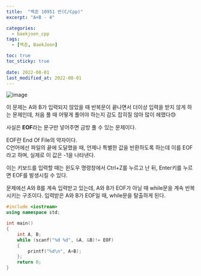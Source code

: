 ```yaml
---
title:  "백준 10951 번(C/Cpp)"
excerpt: "A+B - 4"

categories:
  - baekjoon_cpp
tags:
  - [백준, BaekJoon]

toc: true
toc_sticky: true
 
date: 2022-08-01
last_modified_at: 2022-08-01
---
```


![image](https://user-images.githubusercontent.com/106606698/182116511-4d837766-fe45-4b4d-a4f1-5818fcfceb55.png)
  
이 문제는 A와 B가 입력되지 않았을 때 반복문이 끝나면서 더이상 입력을 받지 않게 하는 문제인데, 처음 풀 때 어떻게 풀어야 하는지 감도 잡히질 않아 많이 헤맸다😓  
 
사실은 **EOF**라는 문구만 넣어주면 금방 풀 수 있는 문제이다.

EOF란 End Of File의 약자이다.  
C언어에선 파일의 끝에 도달했을 때, 언제나 특별한 값을 반환하도록 하는데 이를 EOF라고 하며, 실제로 이 값은 -1을 나타낸다.
 
이는 키보드를 입력할 때는 윈도우 명령창에서 Ctrl+Z를 누르고 난 뒤, Enter키를 누르면 EOF를 발생시킬 수 있다.  
 
문제에선 A와 B를 계속 입력받고 있는데, A와 B가 EOF가 아닐 때 while문을 계속 반복시키는 구조이다. 입력받은 A와 B가 EOF일 때, while문을 탈출하게 된다.
```c++
#include <iostream>
using namespace std;

int main()
{
    int A, B;
	while (scanf("%d %d", &A, &B)!= EOF)
	{
        printf("%d\n", A+B);		
	};
	return 0;
}
```